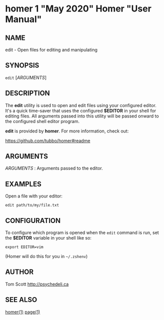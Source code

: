 # homer 1 "May 2020" Homer "User Manual"

## NAME

edit - Open files for editing and manipulating

## SYNOPSIS

`edit` [*ARGUMENTS*]

## DESCRIPTION

The **edit** utility is used to open and edit files using your
configured editor. It's a quick time-saver that uses the configured
**$EDITOR** in your shell for editing files. All arguments passed into
this utility will be passed onward to the configured shell editor
program.

**edit** is provided by **homer**. For more information, check out:

https://github.com/tubbo/homer#readme

## ARGUMENTS

*ARGUMENTS*
: Arguments passed to the editor.

## EXAMPLES

Open a file with your editor:

```
edit path/to/my/file.txt
```

## CONFIGURATION

To configure which program is opened when the `edit` command is run, set
the **$EDITOR** variable in your shell like so:

```
export EDITOR=vim
```

(Homer will do this for you in `~/.zshenv`)

## AUTHOR

Tom Scott <http://psychedeli.ca>

## SEE ALSO

[homer(1)](home.1.md) [page(1)](page.1.md)
